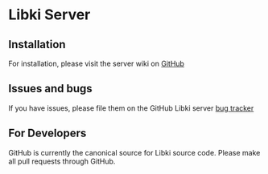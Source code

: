# Libki Server

## Installation
For installation, please visit the server wiki on [GitHub](https://github.com/Libki/libki-server/wiki)

## Issues and bugs
If you have issues, please file them on the GitHub Libki server [bug tracker](https://github.com/Libki/libki-server/issues)

## For Developers
GitHub is currently the canonical source for Libki source code. Please make all pull requests through GitHub.
